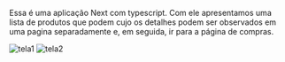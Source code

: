 Essa é uma aplicação Next com typescript. Com ele apresentamos uma lista de produtos que podem cujo os detalhes podem ser observados em uma pagina separadamente e, em seguida, ir para a página de compras.

![tela1]()
![tela2]()